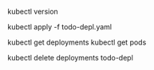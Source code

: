 kubectl version

kubectl apply -f todo-depl.yaml

kubectl get deployments
kubectl get pods

kubectl delete deployments todo-depl
